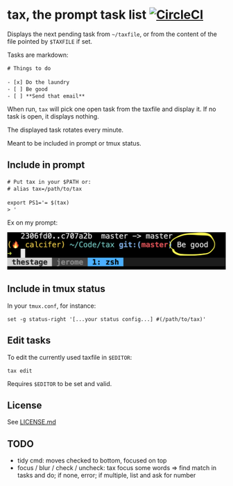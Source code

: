 # tax, the prompt task list [![CircleCI](https://circleci.com/gh/netgusto/tax.svg?style=svg)](https://circleci.com/gh/netgusto/tax)

Displays the next pending task from `~/taxfile`, or from the content of the file pointed by `$TAXFILE` if set.

Tasks are markdown:

```
# Things to do

- [x] Do the laundry
- [ ] Be good
- [ ] **Send that email**
```

When run, `tax` will pick one open task from the taxfile and display it. If no task is open, it displays nothing.

The displayed task rotates every minute.

Meant to be included in prompt or tmux status.

## Include in prompt

```
# Put tax in your $PATH or:
# alias tax=/path/to/tax

export PS1='= $(tax)
> '
```

Ex on my prompt:

![](assets/prompt.png)

## Include in tmux status

In your `tmux.conf`, for instance:

```
set -g status-right '[...your status config...] #(/path/to/tax)'
```

## Edit tasks

To edit the currently used taxfile in `$EDITOR`:

```
tax edit
```

Requires `$EDITOR` to be set and valid.

## License

See [LICENSE.md]()

## TODO

* tidy cmd: moves checked to bottom, focused on top
* focus / blur / check / uncheck: tax focus some words => find match in tasks and do; if none, error; if multiple, list and ask for number
